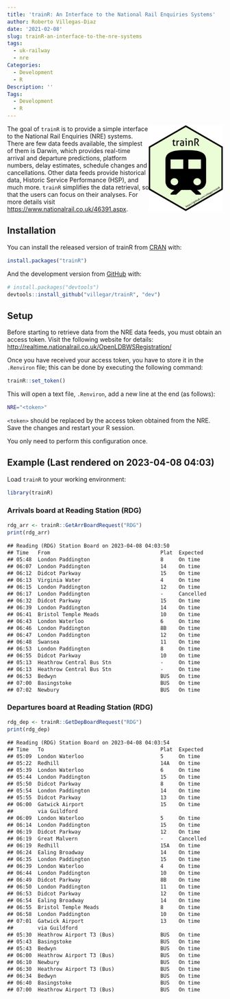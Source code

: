 ```yaml
---
title: 'trainR: An Interface to the National Rail Enquiries Systems'
author: Roberto Villegas-Diaz
date: '2021-02-08'
slug: trainR-an-interface-to-the-nre-systems
tags:
  - uk-railway
  - nre
Categories:
  - Development
  - R
Description: ''
Tags:
  - Development
  - R
---
```


<img src="https://raw.githubusercontent.com/villegar/trainR/main/inst/images/logo.png" alt="logo" align="right" height=200px/>

The goal of `trainR` is to provide a simple interface to the 
National Rail Enquiries (NRE) systems. There are few data feeds 
available, the simplest of them is Darwin, which provides real-time 
arrival and departure predictions, platform numbers, delay estimates, 
schedule changes and cancellations. Other data feeds provide historical 
data, Historic Service Performance (HSP), and much more. `trainR` 
simplifies the data retrieval, so that the users can focus on their 
analyses. For more details visit 
https://www.nationalrail.co.uk/46391.aspx.

## Installation

You can install the released version of trainR from [CRAN](https://CRAN.R-project.org) with:

``` r
install.packages("trainR")
```

And the development version from [GitHub](https://github.com/) with:

``` r
# install.packages("devtools")
devtools::install_github("villegar/trainR", "dev")
```

## Setup
Before starting to retrieve data from the NRE data feeds, you must obtain an access token. 
Visit the following website for details: http://realtime.nationalrail.co.uk/OpenLDBWSRegistration/

Once you have received your access token, you have to store it in the `.Renviron` file; this can be 
done by executing the following command:


```r
trainR::set_token()
```

This will open a text file, `.Renviron`, add a new line at the end (as follows):

```bash
NRE="<token>"
```

`<token>` should be replaced by the access token obtained from the NRE. Save the changes and restart 
your R session.

You only need to perform this configuration once.

## Example (Last rendered on 2023-04-08 04:03)

Load `trainR` to your working environment:

```r
library(trainR)
```

### Arrivals board at Reading Station (RDG)


```r
rdg_arr <- trainR::GetArrBoardRequest("RDG")
print(rdg_arr)
```

```
## Reading (RDG) Station Board on 2023-04-08 04:03:50
## Time   From                                    Plat  Expected
## 05:48  London Paddington                       8     On time
## 06:07  London Paddington                       14    On time
## 06:12  Didcot Parkway                          15    On time
## 06:13  Virginia Water                          4     On time
## 06:15  London Paddington                       12    On time
## 06:17  London Paddington                       -     Cancelled
## 06:32  Didcot Parkway                          15    On time
## 06:39  London Paddington                       14    On time
## 06:41  Bristol Temple Meads                    10    On time
## 06:43  London Waterloo                         6     On time
## 06:46  London Paddington                       8B    On time
## 06:47  London Paddington                       12    On time
## 06:48  Swansea                                 11    On time
## 06:53  London Paddington                       8     On time
## 06:55  Didcot Parkway                          10    On time
## 05:13  Heathrow Central Bus Stn                -     On time
## 06:13  Heathrow Central Bus Stn                -     On time
## 06:53  Bedwyn                                  BUS   On time
## 07:00  Basingstoke                             BUS   On time
## 07:02  Newbury                                 BUS   On time
```

### Departures board at Reading Station (RDG)


```r
rdg_dep <- trainR::GetDepBoardRequest("RDG")
print(rdg_dep)
```

```
## Reading (RDG) Station Board on 2023-04-08 04:03:54
## Time   To                                      Plat  Expected
## 05:09  London Waterloo                         5     On time
## 05:22  Redhill                                 14A   On time
## 05:39  London Waterloo                         6     On time
## 05:44  London Paddington                       15    On time
## 05:50  Didcot Parkway                          8     On time
## 05:54  London Paddington                       14    On time
## 05:55  Didcot Parkway                          13    On time
## 06:00  Gatwick Airport                         15    On time
##        via Guildford                           
## 06:09  London Waterloo                         5     On time
## 06:14  London Paddington                       15    On time
## 06:19  Didcot Parkway                          12    On time
## 06:19  Great Malvern                           -     Cancelled
## 06:19  Redhill                                 15A   On time
## 06:24  Ealing Broadway                         14    On time
## 06:35  London Paddington                       15    On time
## 06:39  London Waterloo                         4     On time
## 06:44  London Paddington                       10    On time
## 06:49  Didcot Parkway                          8B    On time
## 06:50  London Paddington                       11    On time
## 06:53  Didcot Parkway                          12    On time
## 06:54  Ealing Broadway                         14    On time
## 06:55  Bristol Temple Meads                    8     On time
## 06:58  London Paddington                       10    On time
## 07:01  Gatwick Airport                         13    On time
##        via Guildford                           
## 05:30  Heathrow Airport T3 (Bus)               BUS   On time
## 05:43  Basingstoke                             BUS   On time
## 05:43  Bedwyn                                  BUS   On time
## 06:00  Heathrow Airport T3 (Bus)               BUS   On time
## 06:10  Newbury                                 BUS   On time
## 06:30  Heathrow Airport T3 (Bus)               BUS   On time
## 06:34  Bedwyn                                  BUS   On time
## 06:40  Basingstoke                             BUS   On time
## 07:00  Heathrow Airport T3 (Bus)               BUS   On time
```
